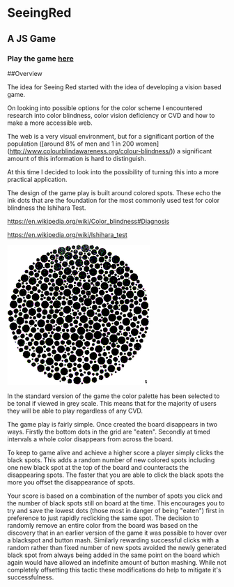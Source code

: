 # SeeingRed
## A JS Game

### Play the game [here](https://seeing-red.herokuapp.com/)

##Overview

The idea for Seeing Red started with the idea of developing a vision based game.

On looking into possible options for the color scheme I encountered research into color blindness, color vision deficiency or CVD and how to make a more accessible web.

The web is a very visual environment, but for a significant portion of the population ([around 8% of men and 1 in 200 women] (http://www.colourblindawareness.org/colour-blindness/)) a significant amount of this information is hard to distinguish.

At this time I decided to look into the possibility of turning this into a more practical application.

The design of the game play is built around colored spots. These echo the ink dots that are the foundation for the most commonly used test for color blindness the Ishihara Test.

https://en.wikipedia.org/wiki/Color_blindness#Diagnosis

https://en.wikipedia.org/wiki/Ishihara_test  

![alt text](/images/Ishihara-12.gif "Logo Title Text 1")

In the standard version of the game the color palette has been selected to be tonal if viewed in grey scale. This means that for the majority of users they will be able to play regardless of any CVD.

The game play is fairly simple. Once created the board disappears in two ways. Firstly the bottom dots in the grid are "eaten". Secondly at timed intervals a whole color disappears from across the board.

To keep to game alive and achieve a higher score a player simply clicks the black spots. This adds a random number of new colored spots including one new black spot at the top of the board and counteracts the disappearing spots. The faster that you are able to click the black spots the more you offset the disappearance of spots.

Your score is based on a combination of the number of spots you click and the number of black spots still on board at the time. This encourages you to try and save the lowest dots (those most in danger of being "eaten") first in preference to just rapidly reclicking the same spot. The decision to randomly remove an entire color from the board was based on the discovery that in an earlier version of the game it was possible to hover over a blackspot and button mash. Similarly rewarding successful clicks with a random rather than fixed number of new spots avoided the newly generated black spot from always being added in the same point on the board which again would have allowed an indefinite amount of button mashing. While not completely offsetting this tactic these modifications do help to mitigate it's successfulness.
